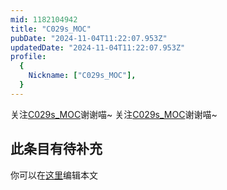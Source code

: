 ```yaml
---
mid: 1182104942
title: "C029s_MOC"
pubDate: "2024-11-04T11:22:07.953Z"
updatedDate: "2024-11-04T11:22:07.953Z"
profile:
  {
    Nickname: ["C029s_MOC"],
  }
---
```


关注[C029s_MOC](https://space.bilibili.com/1182104942)谢谢喵~ 关注[C029s_MOC](https://space.bilibili.com/1182104942)谢谢喵~

## 此条目有待补充
你可以在[这里](https://github.com/Yuhanawa/VTuber.ICU-Content/edit/master/v/C029s_MOC/index.md)编辑本文
